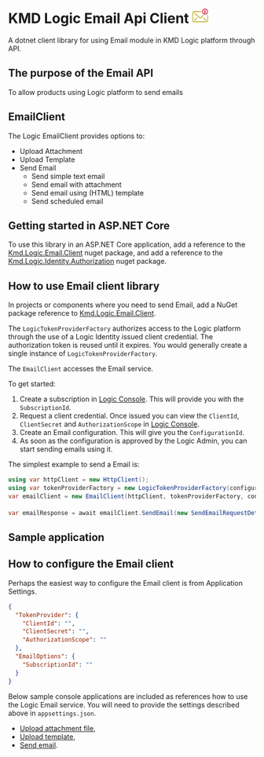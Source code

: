 ﻿# KMD Logic Email Api Client ![Email icon](Email.png)

A dotnet client library for using Email module in KMD Logic platform through API.
## The purpose of the Email API

To allow products using Logic platform to send emails  

## EmailClient

The Logic EmailClient provides options to:
* Upload Attachment
* Upload Template 
* Send Email
  * Send simple text email
  * Send email with attachment
  * Send email using (HTML) template
  * Send scheduled email
  
## Getting started in ASP.NET Core

To use this library in an ASP.NET Core application, 
add a reference to the [Kmd.Logic.Email.Client](https://www.nuget.org/packages/Kmd.Logic.Email.Client) nuget package, 
and add a reference to the [Kmd.Logic.Identity.Authorization](https://www.nuget.org/packages/Kmd.Logic.Identity.Authorization) nuget package.

## How to use Email client library

In projects or components where you need to send Email, add a NuGet package reference to [Kmd.Logic.Email.Client](https://www.nuget.org/packages/Kmd.Logic.Email.Client).

The `LogicTokenProviderFactory` authorizes access to the Logic platform through the use of a Logic Identity issued client credential. The authorization token is reused until it expires. You would generally create a single instance of `LogicTokenProviderFactory`.

The `EmailClient` accesses the Email service.

To get started:

1. Create a subscription in [Logic Console](https://console.kmdlogic.io). This will provide you with the `SubscriptionId`.
2. Request a client credential. Once issued you can view the `ClientId`, `ClientSecret` and `AuthorizationScope` in [Logic Console](https://console.kmdlogic.io).
3. Create an Email configuration. This will give you the `ConfigurationId`.
4. As soon as the configuration is approved by the Logic Admin, you can start sending emails using it.

The simplest example to send a Email is:

```C#
using var httpClient = new HttpClient();
using var tokenProviderFactory = new LogicTokenProviderFactory(configuration.TokenProvider);
var emailClient = new EmailClient(httpClient, tokenProviderFactory, configuration.EmailOptions);

var emailResponse = await emailClient.SendEmail(new SendEmailRequestDetails()).ConfigureAwait(false);

```
## Sample application
## How to configure the Email client

Perhaps the easiest way to configure the Email client is from Application Settings.

```json
{
  "TokenProvider": {
    "ClientId": "",
    "ClientSecret": "",
    "AuthorizationScope": ""
  },
  "EmailOptions": {
    "SubscriptionId": ""
  }
}
```

Below sample console applications are included as references how to use the Logic Email service. You will need to provide the settings described above in `appsettings.json`.
* [Upload attachment file](https://github.com/kmdlogic/kmd-logic-email-client/tree/dev/sample/Kmd.Logic.Email.Client.AttachmentsSample),
* [Upload template](https://github.com/kmdlogic/kmd-logic-email-client/tree/dev/sample/Kmd.Logic.Email.Client.TemplateSample), 
* [Send email](https://github.com/kmdlogic/kmd-logic-email-client/tree/dev/sample/Kmd.Logic.Email.Client.SendEmailSample). 